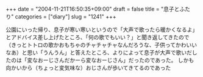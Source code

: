 +++
date = "2004-11-21T16:50:35+09:00"
draft = false
title = "息子とふたり"
categories = ["diary"]
slug = "1241"
+++

公園にいった帰り、息子が寒い寒いというので「大声で歌ったら暖かくなるよ」とアドバイス差し上げたところ、「何の歌でもいい？」と聞き返してきたので（きっとトトロの歌かおもちゃのチャチャチャなんだろうな、子供ってかわいいなあ）と思い「うんうん」と答えたところ、よりによって息子が大声で歌いだしたのは「変なおーじさんだかーら変なおーじさん」だったのであった。
しかも向かいから（ちょっと変気味な）おじさんが歩いてきてるのであった
